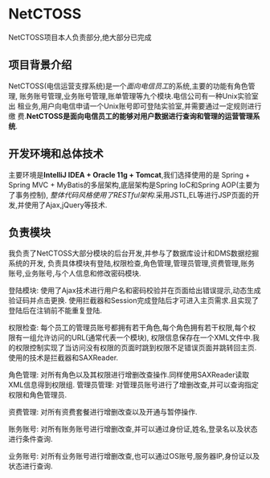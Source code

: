 # NetCTOSS
NetCTOSS项目本人负责部分,绝大部分已完成

## 项目背景介绍
NetCTOSS(电信运营支撑系统)是一个*面向电信员工*的系统,主要的功能有角色管理,
账务账号管理,业务账号管理,账单管理等九个模块.电信公司有一种Unix实验室出
租业务,用户向电信申请一个Unix账号即可登陆实验室,并需要通过一定规则进行缴
费.**NetCTOSS是面向电信员工的能够对用户数据进行查询和管理的运营管理系统**.

## 开发环境和总体技术
主要环境是**IntelliJ IDEA + Oracle 11g + Tomcat**,我们选择使用的是
Spring + Spring MVC + MyBatis的多层架构,底层架构是Spring IoC和Spring AOP(主要为了事务控制),
*整体代码风格使用了RESTful架构*.采用JSTL,EL等进行JSP页面的开发,并使用了Ajax,jQuery等技术.

## 负责模块
我负责了NetCTOSS大部分模块的后台开发,并参与了数据库设计和DMS数据挖掘系统的开发,
负责具体模块有登陆,权限检查,角色管理,管理员管理,资费管理,账务账号,业务账号,与个人信息和修改密码模块.

登陆模块: 使用了Ajax技术进行用户名和密码校验并在页面给出错误提示,动态生成验证码并点击更换.
使用拦截器和Session完成登陆后才可进入主页需求.且实现了登陆后在注销前不能重复登陆.

权限检查: 每个员工的管理员账号都拥有若干角色,每个角色拥有若干权限,每个权限有一组允许访问的URL(通常代表一个模块),
权限信息保存在一个XML文件中.我的权限控制实现了当访问没有权限的页面时跳到权限不足错误页面并跳转回主页.
使用的技术是拦截器和SAXReader.

角色管理: 对所有角色以及其权限进行增删改查操作.同样使用SAXReader读取XML信息得到权限组.
管理员管理: 对管理员账号进行了增删改查,并可以查询指定权限和角色管理员.

资费管理: 对所有资费套餐进行增删改查以及开通与暂停操作.

账务账号: 对所有账务账号进行增删改查,并可以通过身份证,姓名,登录名以及状态进行条件查询.

业务账号: 对所有业务账号进行增删改查,也可以通过OS账号,服务器IP,身份证以及状态进行查询.
